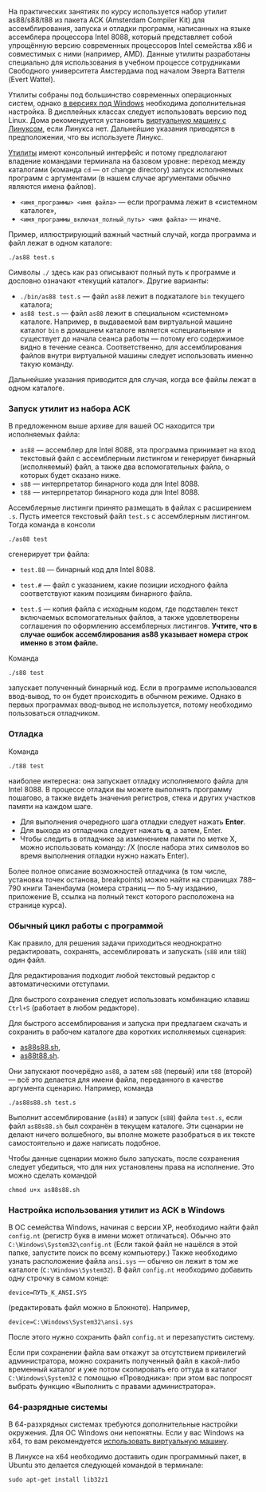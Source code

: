 На практических занятиях по курсу используется набор утилит as88/s88/t88 из пакета ACK (Amsterdam Compiler Kit) для ассемблирования, запуска и отладки программ, написанных на языке ассемблера процессора Intel 8088, который представляет собой упрощённую версию современных процессоров Intel семейства x86 и совместимых с ними (например, AMD). Данные утилиты разработаны специально для использования в учебном процессе сотрудниками Свободного университета Амстердама под началом Эверта Ваттеля (Evert Wattel).

Утилиты собраны под большинство современных операционных систем, однако [в версиях под Windows](http://edu.mmcs.sfedu.ru/draftfile.php/34/user/draft/574306805/win.zip) необходима дополнительная настройка. В дисплейных классах следует использовать версию под Linux. Дома рекомендуется установить [виртуальную машину с Линуксом](http://edu.mmcs.sfedu.ru/mod/page/view.php?id=6024), если Линукса нет. Дальнейшие указания приводятся в предположении, что вы используете Линукс.

[Утилиты](http://edu.mmcs.sfedu.ru/mod/resource/view.php?id=6023) имеют консольный интерфейс и потому предполагают владение командами терминала на базовом уровне: переход между каталогами (команда `cd` — от change directory) запуск исполняемых программ с аргументами (в нашем случае аргументами обычно являются имена файлов).  

*   `<имя_программы> <имя файла>` — если программа лежит в «системном каталоге»,
*   `<имя_программы_включая_полный_путь> <имя файла>` — иначе.

Пример, иллюстрирующий важный частный случай, когда программа и файл лежат в одном каталоге:

    ./as88 test.s

Символы `./` здесь как раз описывают полный путь к программе и дословно означают «текущий каталог». Другие варианты:

*   `./bin/as88 test.s` — файл `as88` лежит в подкаталоге `bin` текущего каталога;
*   `as88 test.s` — файл `as88` лежит в специальном «системном» каталоге. Например, в выдаваемой вам виртуальной машине каталог `bin` в домашнем каталоге является «специальным» и существует до начала сеанса работы — потому его содержимое видно в течение сеанса. Соответственно, для ассемблирования файлов внутри виртуальной машины следует использовать именно такую команду.

Дальнейшие указания приводится для случая, когда все файлы лежат в одном каталоге.

### Запуск утилит из набора ACK

В предложенном выше архиве для вашей ОС находится три исполняемых файла:

*   `as88` — ассемблер для Intel 8088, эта программа принимает на вход текстовый файл с ассемблерным листингом и генерирует бинарный (исполняемый) файл, а также два вспомогательных файла, о которых будет сказано ниже.
*   `s88` — интерпретатор бинарного кода для Intel 8088.
*   `t88` — интерпретатор бинарного кода для Intel 8088.

Ассемблерные листинги принято размещать в файлах с расширением `.s`. Пусть имеется текстовый файл `test.s` с ассемблерным листингом. Тогда команда в консоли  

    ./as88 test

сгенерирует три файла:  


*   `test.88` — бинарный код для Intel 8088.

*   `test.#` — файл с указанием, какие позиции исходного файла соответствуют каким позициям бинарного файла.

*   `test.$` — копия файла с исходным кодом, где подставлен текст включаемых вспомогательных файлов, а также удовлетворены соглашения по оформлению ассемблерных листингов. **Учтите, что в случае ошибок ассемблирования as88 указывает номера строк именно в этом файле.**

Команда  

    ./s88 test

запускает полученный бинарный код. Если в программе использовался ввод-вывод, то он будет происходить в обычном режиме. Однако в первых программах ввод-вывод не используется, потому необходимо пользоваться отладчиком.  


### Отладка

Команда

    ./t88 test

наиболее интересна: она запускает отладку исполняемого файла для Intel 8088. В процессе отладки вы можете выполнять программу пошагово, а также видеть значения регистров, стека и других участков памяти на каждом шаге.  

* Для выполнения очередного шага отладки следует нажать **Enter**.  
* Для выхода из отладчика следует нажать **q**, а затем, Enter.  
* Чтобы следить в отладчике за изменением памяти по метке X, можно использовать команду: /X (после набора этих символов во время выполнения отладки нужно нажать Enter).  

Более полное описание возможностей отладчика (в том числе, установка точек останова, breakpoints) можно найти на страницах 788–790 книги Таненбаума (номера страниц — по 5-му изданию, приложение В, ссылка на полный текст которого расположена на странице курса).

<a name="working-loop">

### Обычный цикл работы с программой

Как правило, для решения задачи приходиться неоднократно редактировать, сохранять, ассемблировать и запускать (`s88` или `t88`) один файл. 

Для редактирования подходит любой текстовый редактор с автоматическими отступами. 

Для быстрого сохранения следует использовать комбинацию клавиш `Ctrl+S` (работает в любом редакторе).

Для быстрого ассемблирования и запуска при предлагаем скачать и сохранить в рабочем каталоге два коротких исполняемых сценария:

* [as88s88.sh](http://staff.mmcs.sfedu.ru/~ulysses/Edu/CS221/8088/as88s88.sh),
* [as88t88.sh](http://staff.mmcs.sfedu.ru/~ulysses/Edu/CS221/8088/as88t88.sh).

Они запускают поочерёдно `as88`, а затем `s88` (первый) или `t88` (второй) — всё это делается для имени файла, переданного в качестве аргумента сценарию. Например, команда

    ./as88s88.sh test.s

Выполнит ассемблирование (`as88`) и запуск (`s88`) файла `test.s`, если файл `as88s88.sh` был сохранён в текущем каталоге. Эти сценарии не делают ничего волшебного, вы вполне можете разобраться в их тексте самостоятельно и даже написать подобное.

Чтобы данные сценарии можно было запускать, после сохранения следует убедиться, что для них установлены права на исполнение. Это можно сделать командой

    chmod u+x as88s88.sh

### Настройка использования утилит из ACK в Windows

В ОС семейства Windows, начиная с версии XP, необходимо найти файл `config.nt` (регистр букв в имени может отличаться). Обычно это `C:\Windows\System32\config.nt` (Если такой файл не нашёлся в этой папке, запустите поиск по всему компьютеру.) Также необходимо узнать расположение файла `ansi.sys` — обычно он лежит в том же каталоге (`C:\Windows\System32`). В файл `config.nt` необходимо добавить одну строчку в самом конце:  

    device=ПУТЬ_К_ANSI.SYS

(редактировать файл можно в Блокноте). Например,

    device=C:\Windows\System32\ansi.sys

После этого нужно сохранить файл `config.nt` и перезапустить систему.

Если при сохранении файла вам откажут за отсутствием привилегий администратора, можно сохранить полученный файл в какой-либо временный каталог и уже потом скопировать его оттуда в каталог `C:\Windows\System32` с помощью «Проводника»: при этом вас попросят выбрать функцию «Выполнить с правами администратора».

### 64-разрядные системы

В 64-разхрядных системах требуются дополнительные настройки окружения. Для ОС Windows они непонятны. Если у вас Windows на x64, то вам рекомендуется [использовать виртуальную машину](http://edu.mmcs.sfedu.ru/mod/page/view.php?id=6024).

В Линуксе на x64 необходимо доставить один программный пакет, в Ubuntu это делается следующей командой в терминале:  

    sudo apt-get install lib32z1

